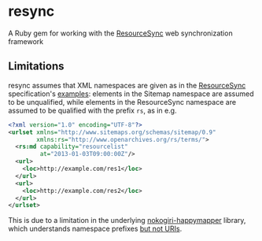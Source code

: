 # resync

A Ruby gem for working with the [ResourceSync](http://www.openarchives.org/rs/1.0/resourcesync) web synchronization framework

## Limitations

resync assumes that XML namespaces are given as in the [ResourceSync](http://www.openarchives.org/rs/1.0/resourcesync) specification's [examples](spec/data/examples): elements in the Sitemap namespace are assumed to be unqualified, while elements in the ResourceSync namespace are assumed to be qualified with the prefix `rs`, as in e.g.

```xml
<?xml version="1.0" encoding="UTF-8"?>
<urlset xmlns="http://www.sitemaps.org/schemas/sitemap/0.9"
        xmlns:rs="http://www.openarchives.org/rs/terms/">
  <rs:md capability="resourcelist"
         at="2013-01-03T09:00:00Z"/>
  <url>
    <loc>http://example.com/res1</loc>
  </url>
  <url>
    <loc>http://example.com/res2</loc>
  </url>
</urlset>
```

This is due to a limitation in the underlying [nokogiri-happymapper](https://github.com/dam5s/happymapper) library, which understands namespace prefixes [but not URIs](https://github.com/dam5s/happymapper/issues/59).
